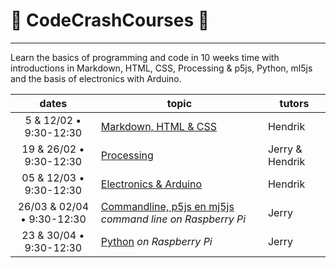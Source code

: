 # :rocket: CodeCrashCourses :new_moon_with_face:
___
Learn the basics of programming and code in 10 weeks time with introductions in Markdown, HTML, CSS, Processing &amp; p5js, Python, ml5js and the basis of electronics with Arduino.

dates | topic | tutors
 :---: | --- | ---
5 & 12/02 • 9:30-12:30| [Markdown, HTML & CSS](1_MD-HTML-CSS.md) | Hendrik
19 & 26/02 • 9:30-12:30 | [Processing](2_PROCESSING.md) | Jerry & Hendrik
05 & 12/03 • 9:30-12:30 | [Electronics & Arduino](3_ARDUINO.md) | Hendrik
26/03 & 02/04 • 9:30-12:30 |[Commandline, p5js en mj5js](4_CMD-P5JS-ML5JS.md)  *command line on Raspberry Pi* | Jerry 
23 & 30/04 • 9:30-12:30 | [Python](5_Python.md)   *on Raspberry Pi*| Jerry
